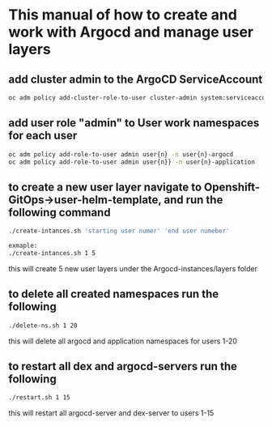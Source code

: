 # This manual of how to create and work with Argocd and manage user layers

## add cluster admin to the ArgoCD ServiceAccount

```Bash
oc adm policy add-cluster-role-to-user cluster-admin system:serviceaccount:openshift-gitops:openshift-gitops-argocd-application-controller
```

## add user role "admin" to User work namespaces for each user

```Bash
oc adm policy add-role-to-user admin user{n} -n user{n}-argocd
oc adm policy add-role-to-user admin user{n}} -n user{n}-application
```

## to create a new user layer navigate to Openshift-GitOps->user-helm-template, and run the following command

```Bash
./create-intances.sh 'starting user numer' 'end user numeber'

exmaple:
./create-intances.sh 1 5
```

this will create 5 new user layers under the Argocd-instances/layers folder

## to delete all created namespaces run the following

```Bash
./delete-ns.sh 1 20
```

this will delete all argocd and application namespaces for users 1-20

## to restart all dex and argocd-servers run the following

```Bash
./restart.sh 1 15
```

this will restart all argocd-server and dex-server to users 1-15